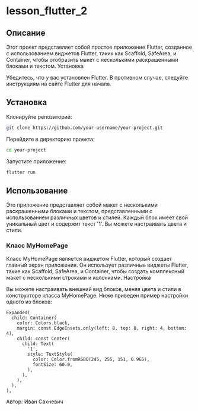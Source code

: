 # lesson_flutter_2

## Описание

Этот проект представляет собой простое приложение Flutter, созданное с использованием виджетов Flutter, таких как  Scaffold, SafeArea, и Container, чтобы отобразить макет с несколькими раскрашенными блоками и текстом.
Установка 

Убедитесь, что у вас установлен Flutter. В противном случае, следуйте инструкциям на сайте Flutter для начала.

## Установка

Клонируйте репозиторий: 

```bash
git clone https://github.com/your-username/your-project.git
```

Перейдите в директорию проекта: 

```bash
cd your-project
```

Запустите приложение: 

```bash
flutter run
```

## Использование 

Это приложение представляет собой макет с несколькими раскрашенными блоками и текстом, представленными с использованием различных цветов и стилей. Каждый блок имеет свой уникальный цвет и содержит текст '1'. Вы можете настраивать цвета и стили. 

### Класс MyHomePage 

Класс  MyHomePage является виджетом Flutter, который создает главный экран приложения. Он использует различные виджеты Flutter, такие как  Scaffold,  SafeArea, и Container, чтобы создать комплексный макет с несколькими строками и колонками.
Настройка 

Вы можете настраивать внешний вид блоков, меняя цвета и стили в конструкторе класса  MyHomePage. Ниже приведен пример настройки одного из блоков:

```
Expanded(
  child: Container(
    color: Colors.black,
    margin: const EdgeInsets.only(left: 8, top: 8, right: 4, bottom: 4),
    child: const Center(
      child: Text(
        '1',
        style: TextStyle(
          color: Color.fromRGBO(245, 255, 151, 0.965),
          fontSize: 60.0,
        ),
      ),
    ),
  ),
),
```

Автор: Иван Сахневич

